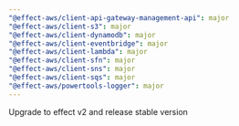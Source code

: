 ```yaml
---
"@effect-aws/client-api-gateway-management-api": major
"@effect-aws/client-s3": major
"@effect-aws/client-dynamodb": major
"@effect-aws/client-eventbridge": major
"@effect-aws/client-lambda": major
"@effect-aws/client-sfn": major
"@effect-aws/client-sns": major
"@effect-aws/client-sqs": major
"@effect-aws/powertools-logger": major
---
```


Upgrade to effect v2 and release stable version
